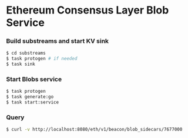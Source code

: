 # Ethereum Consensus Layer Blob Service

### Build substreams and start KV sink
```bash
$ cd substreams
$ task protogen # if needed
$ task sink
```

### Start Blobs service
```bash
$ task protogen
$ task generate:go
$ task start:service
```

### Query
```bash
$ curl -v http://localhost:8080/eth/v1/beacon/blob_sidecars/7677000
```